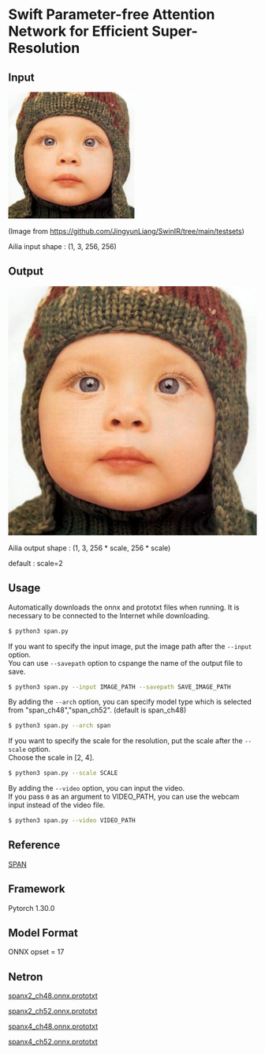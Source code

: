 # Swift Parameter-free Attention Network for Efficient Super-Resolution

## Input

![Input](input.png)


(Image from https://github.com/JingyunLiang/SwinIR/tree/main/testsets)

Ailia input shape : (1, 3, 256, 256)  

## Output

![Output](output.png)

Ailia output shape : (1, 3, 256 * scale, 256 * scale)

default : scale=2

## Usage
Automatically downloads the onnx and prototxt files when running.
It is necessary to be connected to the Internet while downloading.

``` bash
$ python3 span.py
```

If you want to specify the input image, put the image path after the `--input` option.  
You can use `--savepath` option to cspange the name of the output file to save.
```bash
$ python3 span.py --input IMAGE_PATH --savepath SAVE_IMAGE_PATH
```

By adding the `--arch` option, you can specify model type which is selected from "span_ch48","span_ch52".  (default is span_ch48)
```bash
$ python3 span.py --arch span
```

If you want to specify the scale for the resolution, put the scale after the `--scale` option.  
Choose the scale in [2, 4].
```bash
$ python3 span.py --scale SCALE 
```


By adding the `--video` option, you can input the video.   
If you pass `0` as an argument to VIDEO_PATH, you can use the webcam input instead of the video file.

```bash
$ python3 span.py --video VIDEO_PATH
```


## Reference

[SPAN](https://github.com/hongyuanyu/SPAN)

## Framework

Pytorch 1.30.0

## Model Format

ONNX opset = 17

## Netron

[spanx2_ch48.onnx.prototxt](https://netron.app/?url=https://storage.googleapis.com/ailia-models/span/spanx2_ch48.onnx.prototxt)

[spanx2_ch52.onnx.prototxt](https://netron.app/?url=https://storage.googleapis.com/ailia-models/span/spanx2_ch48.onnx.prototxt)

[spanx4_ch48.onnx.prototxt](https://netron.app/?url=https://storage.googleapis.com/ailia-models/span/spanx2_ch48.onnx.prototxt)

[spanx4_ch52.onnx.prototxt](https://netron.app/?url=https://storage.googleapis.com/ailia-models/span/spanx2_ch48.onnx.prototxt)

